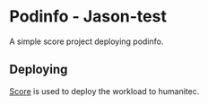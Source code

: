 # Podinfo - Jason-test

A simple score project deploying podinfo.

## Deploying

[Score](https://score.dev/) is used to deploy the workload to humanitec.
